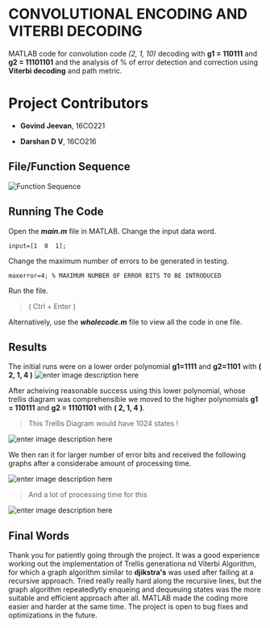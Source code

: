 # CONVOLUTIONAL ENCODING  AND VITERBI DECODING

MATLAB code for  convolution code *(2, 1, 10)* decoding with **g1 = 110111** and **g2  =  11101101**  and  the  analysis  of  %  of  error  detection  and  correction  using **Viterbi decoding** and path metric.


# Project Contributors

- **Govind Jeevan**, 16CO221 

-  **Darshan D V**, 16CO216

## File/Function Sequence

![Function Sequence](https://i.imgur.com/HBpvBiy.png)

## Running The Code

Open the ***main.m*** file in MATLAB.
Change the input data word.

    input=[1  0  1];
Change the maximum number of errors to be generated in testing.

    maxerror=4; % MAXIMUM NUMBER OF ERROR BITS TO BE INTRODUCED

Run the file. 
> ( Ctrl + Enter )

Alternatively, use the ***wholecode.m*** file to view all the code in one file.
## Results

The initial runs were on a lower order polynomial **g1=1111** and **g2=1101** with **( 2, 1, 4 )**
![enter image description here](https://i.imgur.com/7M498X2.jpg)

After acheiving reasonable success using this lower polynomial, whose trellis diagram was comprehensible we moved to the higher polynomials **g1 = 110111** and **g2  =  11101101**   with **( 2, 1, 4 )**.

> This Trellis Diagram would have 1024 states !

![enter image description here](https://i.imgur.com/JGQqvTx.jpg)

We then ran it for larger number of error bits and received the following graphs after a considerabe amount  of processing time.

![enter image description here](https://i.imgur.com/aTTPvwS.jpg)

> And a lot of processing time for this

![enter image description here](https://i.imgur.com/fTLVISO.jpg)
## Final Words

Thank you for patiently going through the project. It was a good experience working out the implementation of Trellis generationa nd Viterbi Algorithm, for which a graph algorithm similar to **djikstra's** was used after failing at a recursive approach.
Tried really really hard along the recursive lines, but the graph algorithm repeatedlytly enqueing and dequeuing states was the more suitable and efficient approach after all.
MATLAB made the coding more easier and harder at the same time. 
The project is open to bug fixes and optimizations in the future.